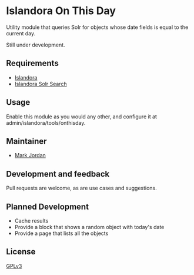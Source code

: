 # Islandora On This Day

Utility module that queries Solr for objects whose date fields is equal to the current day.

Still under development.

## Requirements

* [Islandora](https://github.com/Islandora/islandora)
* [Islandora Solr Search](https://github.com/Islandora/islandora_solr_search)

## Usage

Enable this module as you would any other, and configure it at admin/islandora/tools/onthisday.

## Maintainer

* [Mark Jordan](https://github.com/mjordan)

## Development and feedback

Pull requests are welcome, as are use cases and suggestions.

## Planned Development

* Cache results
* Provide a block that shows a random object with today's date
* Provide a page that lists all the objects

## License

 [GPLv3](http://www.gnu.org/licenses/gpl-3.0.txt)
